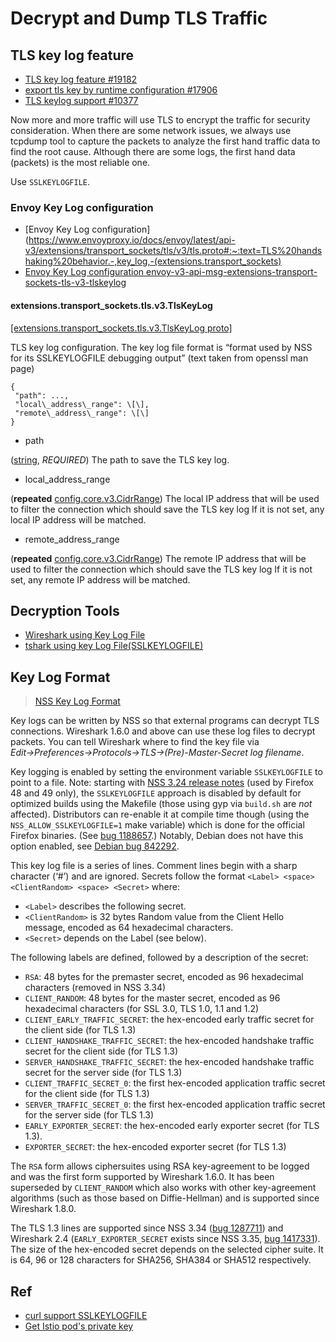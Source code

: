 # Decrypt and Dump TLS Traffic

## TLS key log feature

- [TLS key log feature #19182](https://github.com/envoyproxy/envoy/pull/19182)
- [export tls key by runtime configuration #17906](https://github.com/envoyproxy/envoy/pull/17906)
- [TLS keylog support #10377](https://github.com/envoyproxy/envoy/issues/10377)

Now more and more traffic will use TLS to encrypt the traffic for security consideration. When there are some network issues, we always use tcpdump tool to capture the packets to analyze the first hand traffic data to find the root cause. Although there are some logs, the first hand data (packets) is the most reliable one.

Use `SSLKEYLOGFILE`.

### Envoy Key Log configuration


- [Envoy Key Log configuration](https://www.envoyproxy.io/docs/envoy/latest/api-v3/extensions/transport_sockets/tls/v3/tls.proto#:~:text=TLS%20handshaking%20behavior.-,key_log,-(extensions.transport_sockets)
- [Envoy Key Log configuration envoy-v3-api-msg-extensions-transport-sockets-tls-v3-tlskeylog](https://www.envoyproxy.io/docs/envoy/latest/api-v3/extensions/transport_sockets/tls/v3/tls.proto#envoy-v3-api-msg-extensions-transport-sockets-tls-v3-tlskeylog)

#### extensions.transport\_sockets.tls.v3.TlsKeyLog

[\[extensions.transport\_sockets.tls.v3.TlsKeyLog proto\]](https://github.com/envoyproxy/envoy/blob/f4144e8b02181d927fe4bea5eba0e95316b5ef7a/api/envoy/extensions/transport_sockets/tls/v3/tls.proto#L129)

TLS key log configuration. The key log file format is “format used by NSS for its SSLKEYLOGFILE debugging output” (text taken from openssl man page)

```
{
 "path": ...,
 "local\_address\_range": \[\],
 "remote\_address\_range": \[\]
}
```

- path

([string](https://developers.google.com/protocol-buffers/docs/proto#scalar), _REQUIRED_) The path to save the TLS key log.

- local\_address\_range

(**repeated** [config.core.v3.CidrRange](https://www.envoyproxy.io/docs/envoy/latest/api-v3/config/core/v3/address.proto#envoy-v3-api-msg-config-core-v3-cidrrange)) The local IP address that will be used to filter the connection which should save the TLS key log If it is not set, any local IP address will be matched.

- remote\_address\_range

(**repeated** [config.core.v3.CidrRange](https://www.envoyproxy.io/docs/envoy/latest/api-v3/config/core/v3/address.proto#envoy-v3-api-msg-config-core-v3-cidrrange)) The remote IP address that will be used to filter the connection which should save the TLS key log If it is not set, any remote IP address will be matched.

## Decryption Tools

- [Wireshark using Key Log File](https://wiki.wireshark.org/TLS#:~:text=supplied%20via%20the-,Key%20Log%20File,-.%20The%20pre%2Dmaster)
- [tshark using key Log File(SSLKEYLOGFILE)](https://tshark.dev/export/export_tls/)



## Key Log Format

>  [NSS Key Log Format](https://firefox-source-docs.mozilla.org/security/nss/legacy/key_log_format/index.html)



Key logs can be written by NSS so that external programs can decrypt TLS connections. Wireshark 1.6.0 and above can use these log files to decrypt packets. You can tell Wireshark where to find the key file via *Edit→Preferences→Protocols→TLS→(Pre)-Master-Secret log filename*.

Key logging is enabled by setting the environment variable `SSLKEYLOGFILE` to point to a file. Note: starting with [NSS 3.24 release notes](https://firefox-source-docs.mozilla.org/security/nss/legacy/nss_releases/nss_3.24_release_notes/index.html#mozilla-projects-nss-nss-3-24-release-notes) (used by Firefox 48 and 49 only), the `SSLKEYLOGFILE` approach is disabled by default for optimized builds using the Makefile (those using gyp via `build.sh` are *not* affected). Distributors can re-enable it at compile time though (using the `NSS_ALLOW_SSLKEYLOGFILE=1` make variable) which is done for the official Firefox binaries. (See [bug 1188657](https://bugzilla.mozilla.org/show_bug.cgi?id=1188657).) Notably, Debian does not have this option enabled, see [Debian bug 842292](https://bugs.debian.org/cgi-bin/bugreport.cgi?bug=842292).

This key log file is a series of lines. Comment lines begin with a sharp character (‘#’) and are ignored. Secrets follow the format `<Label> <space> <ClientRandom> <space> <Secret>` where:

- `<Label>` describes the following secret.
- `<ClientRandom>` is 32 bytes Random value from the Client Hello message, encoded as 64 hexadecimal characters.
- `<Secret>` depends on the Label (see below).

The following labels are defined, followed by a description of the secret:

- `RSA`: 48 bytes for the premaster secret, encoded as 96 hexadecimal characters (removed in NSS 3.34)
- `CLIENT_RANDOM`: 48 bytes for the master secret, encoded as 96 hexadecimal characters (for SSL 3.0, TLS 1.0, 1.1 and 1.2)
- `CLIENT_EARLY_TRAFFIC_SECRET`: the hex-encoded early traffic secret for the client side (for TLS 1.3)
- `CLIENT_HANDSHAKE_TRAFFIC_SECRET`: the hex-encoded handshake traffic secret for the client side (for TLS 1.3)
- `SERVER_HANDSHAKE_TRAFFIC_SECRET`: the hex-encoded handshake traffic secret for the server side (for TLS 1.3)
- `CLIENT_TRAFFIC_SECRET_0`: the first hex-encoded application traffic secret for the client side (for TLS 1.3)
- `SERVER_TRAFFIC_SECRET_0`: the first hex-encoded application traffic secret for the server side (for TLS 1.3)
- `EARLY_EXPORTER_SECRET`: the hex-encoded early exporter secret (for TLS 1.3).
- `EXPORTER_SECRET`: the hex-encoded exporter secret (for TLS 1.3)

The `RSA` form allows ciphersuites using RSA key-agreement to be logged and was the first form supported by Wireshark 1.6.0. It has been superseded by `CLIENT_RANDOM` which also works with other key-agreement algorithms (such as those based on Diffie-Hellman) and is supported since Wireshark 1.8.0.

The TLS 1.3 lines are supported since NSS 3.34 ([bug 1287711](https://bugzilla.mozilla.org/show_bug.cgi?id=1287711)) and Wireshark 2.4 (`EARLY_EXPORTER_SECRET` exists since NSS 3.35, [bug 1417331](https://bugzilla.mozilla.org/show_bug.cgi?id=1417331)). The size of the hex-encoded secret depends on the selected cipher suite. It is 64, 96 or 128 characters for SHA256, SHA384 or SHA512 respectively.



## Ref

- [curl support SSLKEYLOGFILE](https://everything.curl.dev/usingcurl/tls/sslkeylogfile)
- [Get Istio pod's private key](https://blog.bossylobster.com/2020/09/istio-workload-secrets.html)









